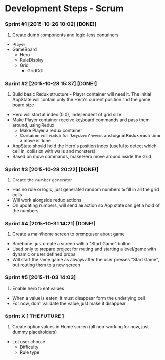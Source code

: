 Development Steps - Scrum
===

### Sprint #1 [2015-10-26 10:02] [DONE!]
1. Create dumb components and logic-less containers
  + Player
  + GameBoard
    + Hero
    + RuleDisplay
    + Grid
      + GridCell

### Sprint #2 [2015-10-28 15:37] [DONE!]
1. Build basic Redux structure - Player container will need it. The initial AppState will contain only the Hero's current position and the game board size
+ Hero will start at index (0,0), independent of grid size
+ Make Player container receive keyboard commands and pass them around, using Redux
  - Make Player a redux container
  - Container will watch for 'keydown' event and signal Redux each time a move is done
+ AppState should hold the Hero's position index (useful to detect which cell in, collision with walls and monsters)
+ Based on move commands, make Hero move around inside the Grid


### Sprint #3 [2015-10-28 20:22] [DONE!]
1. Create the number generator
  + Has no rule or logic, just generated random numbers to fill in all the grid cells
  + Will work alongside redux actions
  + On updating numbers, will send an action so App state can get a hold of the numbers

### Sprint #4 [2015-10-31 14:21] [DONE!]
1. Create a main/home screen to promptuser about game
  + Barebone: just create a screen with a "Start Game" button
  + Used only to prepare project for routing and starting a level/game with
  dynamic or user defined props
  + Will start the same game as always after the user presses "Start Game", but routing
  them to a new screen

### Sprint #5 [2015-11-03 14:03]
1. Enable hero to eat values
  + When a value is eaten, it must disappear form the underlying cell
  + For now, don't validate the value, just make it disappear


### Sprint X [ THE FUTURE ]
1. Create option values in Home screen (all non-working for now, just dummy placeholders)
  + Let user choose
    + Difficulty
    + Rule type
